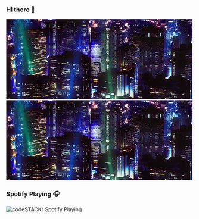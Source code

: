 ### Hi there 👋
<img src="head.gif"><img src="head.gif">

### Spotify Playing 🎧
<img src="https://now-playing-spotify-ecru.vercel.app/api/spotify" alt="codeSTACKr Spotify Playing" width="350" />

<!--
**iissh/iissh** is a ✨ _special_ ✨ repository because its `README.md` (this file) appears on your GitHub profile.

Here are some ideas to get you started:

- 🔭 I’m currently working on ...
- 🌱 I’m currently learning ...
- 👯 I’m looking to collaborate on ...
- 🤔 I’m looking for help with ...
- 💬 Ask me about ...
- 📫 How to reach me: iissh.contact@gmail.com
- 😄 Pronouns: she/her
- ⚡ Fun fact: ...

About Me:
- Software Developer
- Studying  CS (get full degree)

What I am Working on:
- 

Reach Me:

What I'm Listening to:
-->
